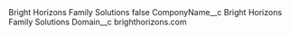 <?xml version="1.0" encoding="UTF-8"?>
<CustomMetadata xmlns="http://soap.sforce.com/2006/04/metadata" xmlns:xsi="http://www.w3.org/2001/XMLSchema-instance" xmlns:xsd="http://www.w3.org/2001/XMLSchema">
    <label>Bright Horizons Family Solutions</label>
    <protected>false</protected>
    <values>
        <field>ComponyName__c</field>
        <value xsi:type="xsd:string">Bright Horizons Family Solutions</value>
    </values>
    <values>
        <field>Domain__c</field>
        <value xsi:type="xsd:string">brighthorizons.com</value>
    </values>
</CustomMetadata>
